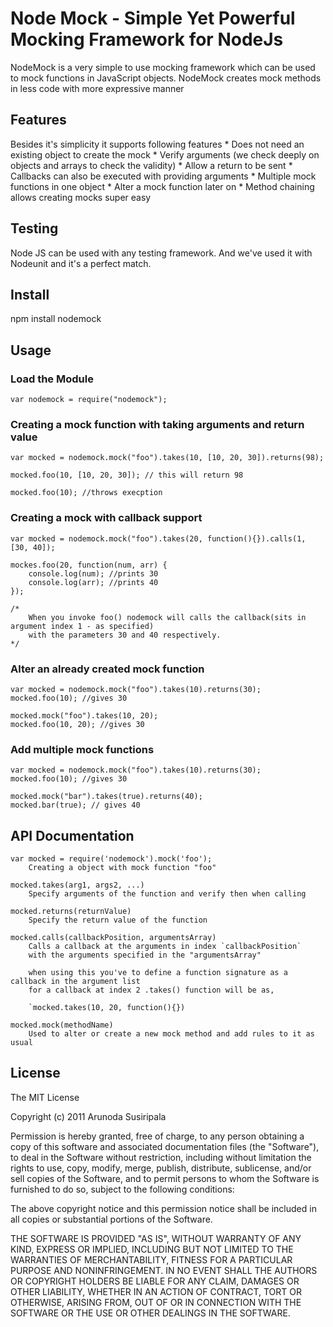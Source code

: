 Node Mock - Simple Yet Powerful Mocking Framework for NodeJs
============================================================

NodeMock is a very simple to use mocking framework which can be used to 
mock functions in JavaScript objects. 
NodeMock creates mock methods in less code with more expressive manner

Features
--------
Besides it's simplicity it supports following features
	* Does not need an existing object to create the mock
	* Verify arguments (we check deeply on objects and arrays to check the validity)
	* Allow a return to be sent
	* Callbacks can also be executed with providing arguments
	* Multiple mock functions in one object
	* Alter a mock function later on
	* Method chaining allows creating mocks super easy
	
Testing
-------
Node JS can be used with any testing framework. And we've used it with 
Nodeunit and it's a perfect match.

Install
---------
npm install nodemock

Usage
------

### Load the Module
	var nodemock = require("nodemock");

### Creating a mock function with taking arguments and return value
	var mocked = nodemock.mock("foo").takes(10, [10, 20, 30]).returns(98);
	
	mocked.foo(10, [10, 20, 30]); // this will return 98
	
	mocked.foo(10); //throws execption
	
### Creating a mock with callback support
	var mocked = nodemock.mock("foo").takes(20, function(){}).calls(1, [30, 40]);
	
	mockes.foo(20, function(num, arr) {
		console.log(num); //prints 30
		console.log(arr); //prints 40
	});
	
	/*
		When you invoke foo() nodemock will calls the callback(sits in argument index 1 - as specified)
		with the parameters 30 and 40 respectively. 
	*/

### Alter an already created mock function
	var mocked = nodemock.mock("foo").takes(10).returns(30);
	mocked.foo(10); //gives 30
	
	mocked.mock("foo").takes(10, 20);
	mocked.foo(10, 20); //gives 30
	
### Add multiple mock functions
	var mocked = nodemock.mock("foo").takes(10).returns(30);
	mocked.foo(10); //gives 30
	
	mocked.mock("bar").takes(true).returns(40);
	mocked.bar(true); // gives 40
	
API Documentation
-----------------

	var mocked = require('nodemock').mock('foo');
		Creating a object with mock function "foo"
	
	mocked.takes(arg1, args2, ...)
		Specify arguments of the function and verify then when calling
		
	mocked.returns(returnValue)
		Specify the return value of the function
		
	mocked.calls(callbackPosition, argumentsArray)		 
		Calls a callback at the arguments in index `callbackPosition`
		with the arguments specified in the "argumentsArray"
		
		when using this you've to define a function signature as a callback in the argument list
		for a callback at index 2 .takes() function will be as,
		
		`mocked.takes(10, 20, function(){})
	
	mocked.mock(methodName)
		Used to alter or create a new mock method and add rules to it as usual
		
License
-------
The MIT License

Copyright (c) 2011 Arunoda Susiripala

Permission is hereby granted, free of charge, to any person obtaining a copy
of this software and associated documentation files (the "Software"), to deal
in the Software without restriction, including without limitation the rights
to use, copy, modify, merge, publish, distribute, sublicense, and/or sell
copies of the Software, and to permit persons to whom the Software is
furnished to do so, subject to the following conditions:

The above copyright notice and this permission notice shall be included in
all copies or substantial portions of the Software.

THE SOFTWARE IS PROVIDED "AS IS", WITHOUT WARRANTY OF ANY KIND, EXPRESS OR
IMPLIED, INCLUDING BUT NOT LIMITED TO THE WARRANTIES OF MERCHANTABILITY,
FITNESS FOR A PARTICULAR PURPOSE AND NONINFRINGEMENT. IN NO EVENT SHALL THE
AUTHORS OR COPYRIGHT HOLDERS BE LIABLE FOR ANY CLAIM, DAMAGES OR OTHER
LIABILITY, WHETHER IN AN ACTION OF CONTRACT, TORT OR OTHERWISE, ARISING FROM,
OUT OF OR IN CONNECTION WITH THE SOFTWARE OR THE USE OR OTHER DEALINGS IN
THE SOFTWARE.

